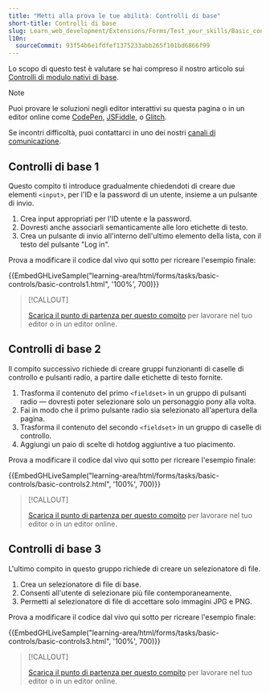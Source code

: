 ```yaml
---
title: "Metti alla prova le tue abilità: Controlli di base"
short-title: Controlli di base
slug: Learn_web_development/Extensions/Forms/Test_your_skills/Basic_controls
l10n:
  sourceCommit: 93f54b6e1fdfef1375233abb265f101bd6866f99
---
```


Lo scopo di questo test è valutare se hai compreso il nostro articolo sui [Controlli di modulo nativi di base](/it/docs/Learn_web_development/Extensions/Forms/Basic_native_form_controls).

> [!NOTE]
> Puoi provare le soluzioni negli editor interattivi su questa pagina o in un editor online come [CodePen](https://codepen.io/), [JSFiddle](https://jsfiddle.net/), o [Glitch](https://glitch.com/).
>
> Se incontri difficoltà, puoi contattarci in uno dei nostri [canali di comunicazione](/it/docs/MDN/Community/Communication_channels).

## Controlli di base 1

Questo compito ti introduce gradualmente chiedendoti di creare due elementi `<input>`, per l'ID e la password di un utente, insieme a un pulsante di invio.

1. Crea input appropriati per l'ID utente e la password.
2. Dovresti anche associarli semanticamente alle loro etichette di testo.
3. Crea un pulsante di invio all'interno dell'ultimo elemento della lista, con il testo del pulsante "Log in".

Prova a modificare il codice dal vivo qui sotto per ricreare l'esempio finale:

{{EmbedGHLiveSample("learning-area/html/forms/tasks/basic-controls/basic-controls1.html", '100%', 700)}}

> [!CALLOUT]
>
> [Scarica il punto di partenza per questo compito](https://github.com/mdn/learning-area/blob/main/html/forms/tasks/basic-controls/basic-controls1-download.html) per lavorare nel tuo editor o in un editor online.

## Controlli di base 2

Il compito successivo richiede di creare gruppi funzionanti di caselle di controllo e pulsanti radio, a partire dalle etichette di testo fornite.

1. Trasforma il contenuto del primo `<fieldset>` in un gruppo di pulsanti radio — dovresti poter selezionare solo un personaggio pony alla volta.
2. Fai in modo che il primo pulsante radio sia selezionato all'apertura della pagina.
3. Trasforma il contenuto del secondo `<fieldset>` in un gruppo di caselle di controllo.
4. Aggiungi un paio di scelte di hotdog aggiuntive a tuo piacimento.

Prova a modificare il codice dal vivo qui sotto per ricreare l'esempio finale:

{{EmbedGHLiveSample("learning-area/html/forms/tasks/basic-controls/basic-controls2.html", '100%', 700)}}

> [!CALLOUT]
>
> [Scarica il punto di partenza per questo compito](https://github.com/mdn/learning-area/blob/main/html/forms/tasks/basic-controls/basic-controls2-download.html) per lavorare nel tuo editor o in un editor online.

## Controlli di base 3

L'ultimo compito in questo gruppo richiede di creare un selezionatore di file.

1. Crea un selezionatore di file di base.
2. Consenti all'utente di selezionare più file contemporaneamente.
3. Permetti al selezionatore di file di accettare solo immagini JPG e PNG.

Prova a modificare il codice dal vivo qui sotto per ricreare l'esempio finale:

{{EmbedGHLiveSample("learning-area/html/forms/tasks/basic-controls/basic-controls3.html", '100%', 700)}}

> [!CALLOUT]
>
> [Scarica il punto di partenza per questo compito](https://github.com/mdn/learning-area/blob/main/html/forms/tasks/basic-controls/basic-controls3-download.html) per lavorare nel tuo editor o in un editor online.
